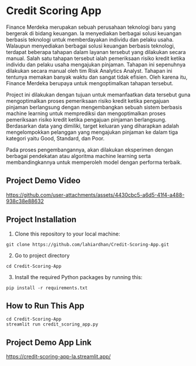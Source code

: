 # Credit Scoring App

Finance Merdeka merupakan sebuah perusahaan teknologi baru yang bergerak di bidang keuangan. Ia menyediakan berbagai solusi keuangan berbasis teknologi untuk memberdayakan individu dan pelaku usaha. Walaupun menyediakan berbagai solusi keuangan berbasis teknologi, terdapat beberapa tahapan dalam layanan tersebut yang dilakukan secara manual. Salah satu tahapan tersebut ialah pemeriksaan risiko kredit ketika individu dan pelaku usaha mengajukan pinjaman. Tahapan ini sepenuhnya dilakukan secara manual oleh tim Risk Analytics Analyst. Tahapan ini tentunya memakan banyak waktu dan sangat tidak efisien. Oleh karena itu, Finance Merdeka berupaya untuk mengoptimalkan tahapan tersebut.

Project ini dilakukan dengan tujuan untuk memanfaatkan data tersebut guna mengoptimalkan proses pemeriksaan risiko kredit ketika pengajuan pinjaman berlangsung dengan mengembangkan sebuah sistem berbasis machine learning untuk memprediksi dan mengoptimalkan proses pemeriksaan risiko kredit ketika pengajuan pinjaman berlangsung. Berdasarkan data yang  dimiliki, target keluaran yang diharapkan adalah mengelompokkan pelanggan yang mengajukan pinjaman ke dalam tiga kategori yaitu Good, Standard, dan Poor.

Pada proses pengembangannya, akan dilakukan eksperimen dengan berbagai pendekatan atau algoritma machine learning serta membandingkannya untuk memperoleh model dengan performa terbaik.


## Project Demo Video
https://github.com/user-attachments/assets/4430cbc5-a6d5-41f4-a488-938c38e88632

## Project Installation
1. Clone this repository to your local machine:
```
git clone https://github.com/lahiardhan/Credit-Scoring-App.git
```
2. Go to project directory
```
cd Credit-Scoring-App
```
3. Install the required Python packages by running this:
```
pip install -r requirements.txt
```

## How to Run This App
```
cd Credit-Scoring-App
streamlit run credit_scoring_app.py
```

## Project Demo App Link
https://credit-scoring-app-la.streamlit.app/
